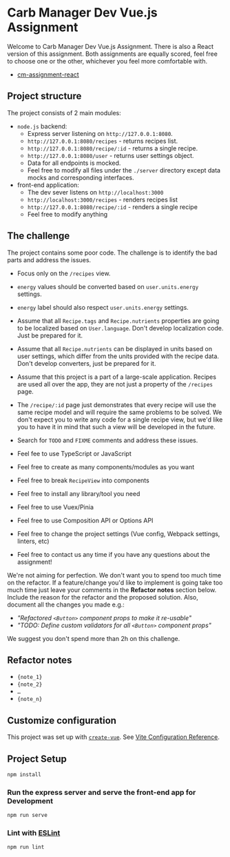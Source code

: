 # Carb Manager Dev Vue.js Assignment

Welcome to Carb Manager Dev Vue.js Assignment. 
There is also a React version of this assignment.  Both assignments are equally scored, feel free to choose one or the other, whichever you feel more comfortable with.
- [cm-assignment-react](TODO://add.cm-assignment-react.link)

## Project structure

The project consists of 2 main modules:
- `node.js` backend: 
  - Express server listening on `http://127.0.0.1:8080`.
  - `http://127.0.0.1:8080/recipes` - returns recipes list. 
  - `http://127.0.0.1:8080/recipe/:id` - returns a single recipe. 
  - `http://127.0.0.1:8080/user` - returns user settings object.
  - Data for all endpoints is mocked.
  - Feel free to modify all files under the `./server` directory except data mocks and corresponding interfaces.
- front-end application:
  - The dev sever listens on `http://localhost:3000`
  - `http://localhost:3000/recipes` - renders recipes list
  - `http://127.0.0.1:8080/recipe/:id` - renders a single recipe
  - Feel free to modify anything

## The challenge

The project contains some poor code. The challenge is to identify the bad parts and address the issues.

- Focus only on the `/recipes` view.
- `energy` values should be converted based on `user.units.energy` settings. 
- `energy` label should also respect `user.units.energy` settings.
- Assume that all `Recipe.tags` and `Recipe.nutrients` properties are going to be localized based on `User.language`. Don't develop localization code. Just be prepared for it.
- Assume that all `Recipe.nutrients` can be displayed in units based on user settings, which differ from the units provided with the recipe data. Don't develop converters, just be prepared for it.
- Assume that this project is a part of a large-scale application. Recipes are used all over the app, they are not just a property of the `/recipes` page.

- The `/recipe/:id` page just demonstrates that every recipe will use the same recipe model and will require the same problems to be solved.
We don't expect you to write any code for a single recipe view, but we'd like you to have it in mind that such a view will be developed in the future.
- Search for `TODO` and `FIXME` comments and address these issues.
- Feel fee to use TypeScript or JavaScript
- Feel free to create as many components/modules as you want
- Feel free to break `RecipeView` into components
- Feel free to install any library/tool you need
- Feel free to use Vuex/Pinia
- Feel free to use Composition API or Options API
- Feel free to change the project settings (Vue config, Webpack settings, linters, etc)
- Feel free to contact us any time if you have any questions about the assignment!

We're not aiming for perfection. We don't want you to spend too much time on the refactor.
If a feature/change you'd like to implement is going take too much time just leave your comments in the **Refactor notes** section below.
Include the reason for the refactor and the proposed solution. Also, document all the changes you made e.g.:

- *"Refactored `<Button>` component props to make it re-usable"*
- *"TODO: Define custom validators for all `<Button>` component props"*

We suggest you don't spend more than 2h on this challenge.

## Refactor notes

- `{note_1}`
- `{note_2}`
- `…`
- `{note_n}`

## Customize configuration

This project was set up with [`create-vue`](https://github.com/vuejs/create-vue).
See [Vite Configuration Reference](https://vitejs.dev/config/).

## Project Setup

```sh
npm install
```

### Run the express server and serve the front-end app for Development

```sh
npm run serve
```

### Lint with [ESLint](https://eslint.org/)

```sh
npm run lint
```
